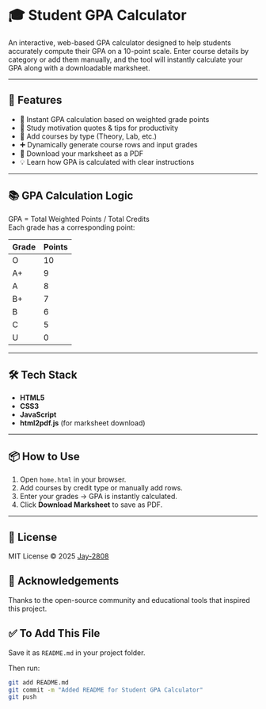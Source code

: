 # 🎓 Student GPA Calculator

An interactive, web-based GPA calculator designed to help students accurately compute their GPA on a 10-point scale. Enter course details by category or add them manually, and the tool will instantly calculate your GPA along with a downloadable marksheet.

---

## 🚀 Features

- 🎯 Instant GPA calculation based on weighted grade points  
- 🧠 Study motivation quotes & tips for productivity  
- 📝 Add courses by type (Theory, Lab, etc.)  
- ➕ Dynamically generate course rows and input grades  
- 📄 Download your marksheet as a PDF  
- 💡 Learn how GPA is calculated with clear instructions  

---

## 📚 GPA Calculation Logic

GPA = Total Weighted Points / Total Credits  
Each grade has a corresponding point:

| Grade | Points |
|-------|--------|
| O     | 10     |
| A+    | 9      |
| A     | 8      |
| B+    | 7      |
| B     | 6      |
| C     | 5      |
| U     | 0      |

---

## 🛠 Tech Stack

- **HTML5**  
- **CSS3**  
- **JavaScript**  
- **html2pdf.js** (for marksheet download)

---

## 📦 How to Use

1. Open `home.html` in your browser.
2. Add courses by credit type or manually add rows.
3. Enter your grades → GPA is instantly calculated.
4. Click **Download Marksheet** to save as PDF.

---
## 📄 License  
MIT License © 2025 [Jay-2808](https://github.com/Jay-2808)

## 💬 Acknowledgements  
Thanks to the open-source community and educational tools that inspired this project.

## ✅ To Add This File  
Save it as `README.md` in your project folder.

Then run:

```bash
git add README.md
git commit -m "Added README for Student GPA Calculator"
git push
